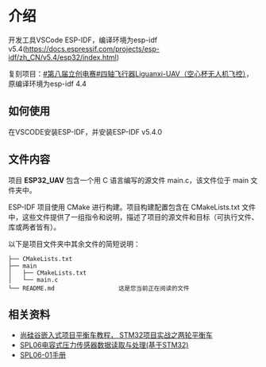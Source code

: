 # 介绍 
开发工具VSCode  ESP-IDF，编译环境为esp-idf v5.4(https://docs.espressif.com/projects/esp-idf/zh_CN/v5.4/esp32/index.html)

复刻项目：[#第八届立创电赛#四轴飞行器Liguanxi-UAV（空心杯无人机飞控）](https://oshwhub.com/liguanxi/si-zhou-fei-xing-qi-ESP-Liguanxi)，原编译环境为esp-idf 4.4

## 如何使用
在VSCODE安装ESP-IDF，并安装ESP-IDF v5.4.0

## 文件内容

项目 **ESP32_UAV** 包含一个用 C 语言编写的源文件 main.c，该文件位于 main 文件夹中。

ESP-IDF 项目使用 CMake 进行构建。项目构建配置包含在 CMakeLists.txt 文件中，这些文件提供了一组指令和说明，描述了项目的源文件和目标（可执行文件、库或两者皆有）。

以下是项目文件夹中其余文件的简短说明：

```
├── CMakeLists.txt
├── main
│   ├── CMakeLists.txt
│   └── main.c
└── README.md                  这是您当前正在阅读的文件
```
## 相关资料
- [尚硅谷嵌入式项目平衡车教程， STM32项目实战之两轮平衡车](https://www.bilibili.com/video/BV12W421X7Ka?p=22)
- [SPL06电容式压力传感器数据读取与处理(基于STM32)](https://blog.csdn.net/qq_40598185/article/details/119347845?ops_request_misc=%257B%2522request%255Fid%2522%253A%2522b1b74e98a2848eda046f0182781c7856%2522%252C%2522scm%2522%253A%252220140713.130102334..%2522%257D&request_id=b1b74e98a2848eda046f0182781c7856&biz_id=0&utm_medium=distribute.pc_search_result.none-task-blog-2~all~top_positive~default-1-119347845-null-null.142%5Ev100%5Epc_search_result_base1&utm_term=spl06&spm=1018.2226.3001.4187)
- [SPL06-01手册](https://item.szlcsc.com/2782076.html?lcsc_vid=RVRYV1ECFFINBVVQFgMNBABSQVALUFIFEVYKU1ZREwQxVlNSR1RZXldTTlJeVjsOAxUeFF5JWBYZEEoBGA4JCwFIFA4DSA%3D%3D)